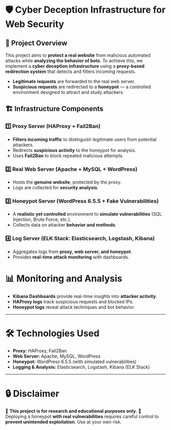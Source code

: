 # 🛡️ Cyber Deception Infrastructure for Web Security  

## 📌 Project Overview  
This project aims to **protect a real website** from malicious automated attacks while **analyzing the behavior of bots**. To achieve this, we implement a **cyber deception infrastructure** using a **proxy-based redirection system** that detects and filters incoming requests.  

- **Legitimate requests** are forwarded to the real web server.  
- **Suspicious requests** are redirected to a **honeypot** — a controlled environment designed to attract and study attackers.  

## 🏗️ Infrastructure Components  

### 1️⃣ **Proxy Server (HAProxy + Fail2Ban)**  
- **Filters incoming traffic** to distinguish legitimate users from potential attackers.  
- Redirects **suspicious activity** to the honeypot for analysis.  
- Uses **Fail2Ban** to block repeated malicious attempts.  

### 2️⃣ **Real Web Server (Apache + MySQL + WordPress)**  
- Hosts the **genuine website**, protected by the proxy.  
- Logs are collected for **security analysis**.  

### 3️⃣ **Honeypot Server (WordPress 6.5.5 + Fake Vulnerabilities)**  
- A **realistic yet controlled** environment to **simulate vulnerabilities** (SQL Injection, Brute Force, etc.).  
- Collects data on attacker **behavior and methods**.  

### 4️⃣ **Log Server (ELK Stack: Elasticsearch, Logstash, Kibana)**  
- Aggregates logs from **proxy, web server, and honeypot**.  
- Provides **real-time attack monitoring** with dashboards.  

# 📊 Monitoring and Analysis  

- **Kibana Dashboards** provide real-time insights into **attacker activity**.  
- **HAProxy logs** track suspicious requests and blocked IPs.  
- **Honeypot logs** reveal attack techniques and bot behavior.  

---

# 🛠️ Technologies Used  

- **Proxy:** HAProxy, Fail2Ban  
- **Web Server:** Apache, MySQL, WordPress  
- **Honeypot:** WordPress 6.5.5 (with simulated vulnerabilities)  
- **Logging & Analysis:** Elasticsearch, Logstash, Kibana (ELK Stack)  

---

# 🔒 Disclaimer  

🚨 **This project is for research and educational purposes only.** 🚨  
Deploying a honeypot **with real vulnerabilities** requires careful control to **prevent unintended exploitation**. Use at your own risk.  
